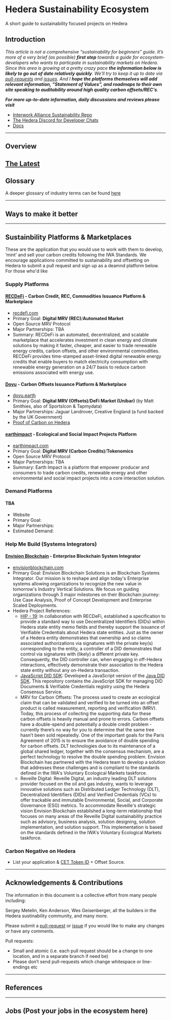 # Hedera Sustainability Ecosystem
A short guide to sustainability focused projects on Hedera

## Introduction
*This article is not a comprehensive “sustainability for beginners” guide. It’s more of a very brief (as possible) **first step** towards a guide for ecosystem-developers who wants to particpate in sustainability markets on Hedera. Since this area is growing at a pretty crazy pace **the information below is likely to go out of date relatively quickly**. We'll try to keep it up to date via [pull-requests](https://github.com/dubgeis/SustainabilityEcosystem/pulls) and [issues](https://github.com/dubgeis/SustainabilityEcosystem/issues). And I **hope the platforms themselves will add relevant information, “Statement of Values”, and roadmaps to their own site speaking to auditability around high quality carbon offsets/REC's**.*

***For more up-to-date information, daily discussions and reviews please visit***
- [Interwork Alliance Sustainability Repo](https://interworkalliance.github.io/Sustainability/)
- [The Hedera Discord for Developer Chats](https://discord.com/invite/yKSnaMk7Px)
- [Docs](https://docs.hedera.com/guides/)

---

## Overview

[The Latest](https://hedera.com/blog/sustainable-building-blocks-with-hedera-hashgraph)
---

## Glossary
A deeper glossary of industry terms can be found [here](https://github.com/InterWorkAlliance/Sustainability/blob/main/glossary.md)

---
## Ways to make it better


---

## Sustainbility Platforms & Marketplaces
These are the application that you would use to work with them to develop, ‘mint’ and sell your carbon credits following the IWA Standards. We encourage applications committed to sustainability and offsetting on Hedera to submit a pull request and sign up as a deamnd platform below. For those who'd like 

### Supply Platforms
#### [RECDeFi](https://hedera.com/users/recdefi) - Carbon Credit, REC, Commodities Issuance Platform & Marketplace
- [recdefi.com](recdefi.com)
- Primary Goal: **Digital MRV (REC)**/**Automated Market**
- Open Source MRV Protocol
- Major Partnerships: TBA
- Summary: RECDeFi is an automated, decentralized, and scalable marketplace that accelerates investment in clean energy and climate solutions by making it faster, cheaper, and easier to trade renewable energy credits, carbon offsets, and other environmental commodities. RECDeFi provides time-stamped asset-linked digital renewable energy credits that enable buyers to match electricity consumption with renewable energy generation on a 24/7 basis to reduce carbon emissions associated with energy use.

#### [Dovu](https://hedera.com/users/dovu) - Carbon Offsets Issuance Platform & Marketplace
- [dovu.earth](dovu.earth)
- Primary Goal: **Digital MRV (Offsets)**/**DeFi Market (Unibar)** (by Matt Smithies, also of SportsIcon & Tapmydata) 
- Major Partnerships: Jaguar Landrover, Creative England (a fund backed by the UK Government)
- [Proof of Carbon on Hedera](https://www.dovu.earth/news/hedera)

#### [earthimpact](https://hedera.com/users/earthimpact) - Ecological and Social Impact Projects Platform
- [earthimpact.com](earthimpact.com)
- Primary Goal: **Digital MRV (Carbon Credits)**/**Tokenomics**
- Open Source MRV Protocol
- Major Partnerships: TBA
- Summary: Earth Impact is a platform that empower producer and consumers to trade carbon credits, renewable energy and other environmental and social impact projects into a core interaction solution.

### Demand Platforms
#### TBA
- Website
- Primary Goal: 
- Major Partnerships:
- Estimated Demand:

### Help Me Build (Systems Integrators)
#### [Envision Blockchain](https://envisionblockchain.com/) - Enterprise Blockchain System Integrator
- [envisionblockchain.com](https://envisionblockchain.com/)
- Primary Goal: Envision Blockchain Solutions is an Blockchain Systems Integrator. Our mission is to reshape and align today's Enterprise systems allowing organizations to recognize the new value in tomorrow's Industry Vertical Solutions. We focus on guiding organizations through 3 major milestones on their Blockchain journey: Use Case Analysis, Proof of Concept Development and Enterprise Scaled Deployments.
- Hedera Project References: 
  * [HIP - 19](https://github.com/hashgraph/hedera-improvement-proposal/blob/master/HIP/hip-19.md): In collaboration with RECDeFi, established a specification to provide a standard way to use Decentralized Identifiers (DIDs) within Hedera state entity memo fields and thereby support the issuance of Verifiable Credentials about Hedera state entities. Just as the owner of a Hedera entity demonstrates that ownership and so claims associated authorizations via signatures with the private key(s) corresponding to the entity, a controller of a DID demonstrates that control via signatures with (likely) a different private key. Consequently, the DID controller can, when engaging in off-Hedera interactions, effectively demonstrate their association to the Hedera state entity without any on-Hedera transaction.
  * [JavaScript DID SDK](https://github.com/hashgraph/did-sdk-js): Developed a JavaScript version of the [Java DID SDK](https://github.com/hashgraph/did-sdk-java). This repository contains the JavaScript SDK for managing DID Documents & Verifiable Credentials registry using the Hedera Consensus Service.
  * MRV for Carbon Offsets: The process used to create an ecological claim that can be validated and verified to be turned into an offset product is called measurement, reporting and verification (MRV). Today, this process of collecting the supporting data for these carbon offsets is heavily manual and prone to errors. Carbon offsets have a double-spend and potentially a double credit problem - currently there’s no way for you to determine that the same tree hasn’t been sold repeatedly. One of the important goals for the Paris Agreement of 2015 is to ensure the avoidance of double spending for carbon offsets. DLT technologies due to its maintenance of a global shared ledger, together with the consensus mechanism, are a perfect technology to resolve the double spending problem. Envision Blockchain has partnered with the Hedera team to develop a solution that addresses these challenges and is compliant to the standards defined in the IWA's Voluntary Ecological Markets taskforce.
  * Reveille Digital: Reveille Digital, an industry leading DLT solutions provider focused on the oil and gas industry, wants to leverage innovative solutions such as Distributed Ledger Technology (DLT), Decentralized Identifiers (DIDs) and Verified Credentials (VCs) to offer trackable and immutable Environmental, Social, and Corporate Governance (ESG) metrics. To accommodate Reveille's strategic vision Envision Blockchain established a long-term relationship that focuses on many areas of the Reveille Digital sustainability practice such as advisory, business analysis, solution designing, solution implementation, and solution support. This implementation is based on the standards defined in the IWA's Voluntary Ecological Markets taskforce.

### Carbon Negative on Hedera
- List your application & [CET Token ID](https://github.com/InterWorkAlliance/Sustainability/blob/main/vem/demand/cet.md) + Offset Source.

---

## Acknowledgements & Contributions
The information in this document is a collective effort from many people including:

Sergey Metelin, Ken Anderson, Wes Geisenberger, all the builders in the Hedera sustinability community, and many more.

Please submit a [pull-request](https://github.com/dubgeis/SustainabilityEcosystem/pulls) or [issue](https://github.com/dubgeis/SustainabilityEcosystem/issues) if you would like to make any changes or have any comments.

Pull requests:
- Small and atomic (i.e. each pull request should be a change to one location, and in a separate branch if need be)
- Please don’t send pull-requests which change whitespace or line-endings etc

---
## References

---
## Jobs (Post your jobs in the ecosystem here)

